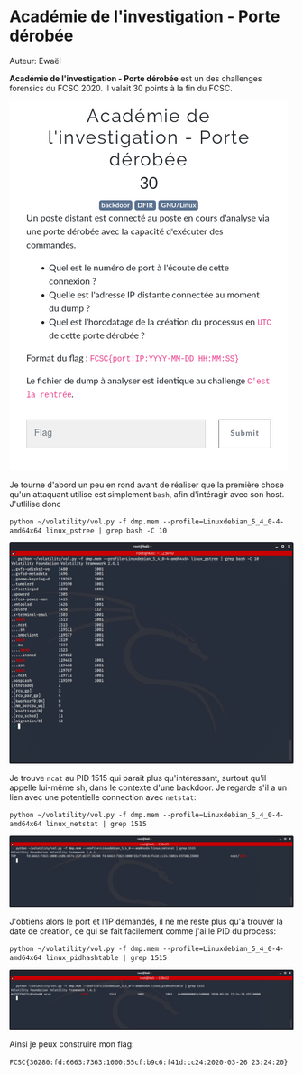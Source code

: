 # Académie de l'investigation - Porte dérobée

Auteur: Ewaël

**Académie de l'investigation - Porte dérobée** est un des challenges forensics du FCSC 2020. Il valait 30 points à la fin du FCSC.

![porte](porte.png)

Je tourne d'abord un peu en rond avant de réaliser que la première chose qu'un attaquant utilise est simplement `bash`, afin d'intéragir avec son host. J'utlilise donc

```
python ~/volatility/vol.py -f dmp.mem --profile=Linuxdebian_5_4_0-4-amd64x64 linux_pstree | grep bash -C 10
```

![pstree](pstree.png)

Je trouve `ncat` au PID 1515 qui parait plus qu'intéressant, surtout qu'il appelle lui-même sh, dans le contexte d'une backdoor. Je regarde s'il a un lien avec une potentielle connection avec `netstat`:

```
python ~/volatility/vol.py -f dmp.mem --profile=Linuxdebian_5_4_0-4-amd64x64 linux_netstat | grep 1515
```

![netstat](netstat.png)

J'obtiens alors le port et l'IP demandés, il ne me reste plus qu'à trouver la date de création, ce qui se fait facilement comme j'ai le PID du process:

```
python ~/volatility/vol.py -f dmp.mem --profile=Linuxdebian_5_4_0-4-amd64x64 linux_pidhashtable | grep 1515
```

![pid](pid.png)

Ainsi je peux construire mon flag:

`FCSC{36280:fd:6663:7363:1000:55cf:b9c6:f41d:cc24:2020-03-26 23:24:20}`
